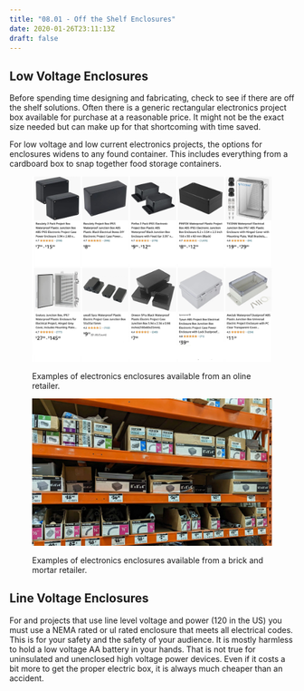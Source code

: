 ```yaml
---
title: "08.01 - Off the Shelf Enclosures"
date: 2020-01-26T23:11:13Z
draft: false
---
```


## Low Voltage Enclosures

Before spending time designing and fabricating, check to see if there are off the shelf solutions. Often there is a generic rectangular electronics project box available for purchase at a reasonable price. It might not be the exact size needed but can make up for that shortcoming with time saved.

For low voltage and low current electronics projects, the options for enclosures widens to any found container. This includes everything from a cardboard box to snap together food storage containers.

<div class="image-grid">

<figure>

[![Off the Shelf Electronics Enclosures Online Retailer](2023-electronics-enclosures-online-retailer.jpg)](2023-electronics-enclosures-online-retailer.png)

<figcaption>

Examples of electronics enclosures available from an oline retailer.

</figcaption>
</figure>

<figure>

[![Off the Shelf Electronics Enclosures Online Retailer](2023-big-box-electrical-enclosures.jpg)](2023-big-box-electrical-enclosures.jpg)

<figcaption>

Examples of electronics enclosures available from a brick and mortar retailer.

</figcaption>
</figure>

</div>

## Line Voltage Enclosures

For and projects that use line level voltage and power (120 in the US) you must use a NEMA rated or ul rated enclosure that meets all electrical codes. This is for your safety and the safety of your audience. It is mostly harmless to hold a low voltage AA battery in your hands. That is not true for uninsulated and unenclosed high voltage power devices. Even if it costs a bit more to get the proper electric box, it is always much cheaper than an accident.
